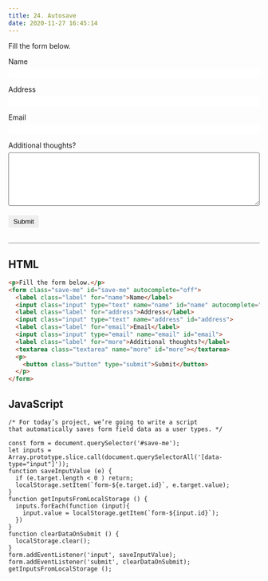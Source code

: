 ```yaml
---
title: 24. Autosave
date: 2020-11-27 16:45:14
---
```


<div class="output-container">

  <style type="text/css">
    .label {
      display: block;
      margin-bottom: 6px;
    }

    .input {
      margin-bottom: 1em;
      width: 100%;
      border: none;
      border-radius: 3px;
      padding: 3px 4px;
      min-width: 100px;
      height: 20px;
    }

    .input:focus {
      outline: none;
      box-shadow: 0 0 3px 1px #8e45ff;
    }

    .checkbox:focus {
      outline: none;
      box-shadow: 0 0 3px 1px #8e45ff;
    }

    .button {
      border-color: white;
      outline: none;
      border: none;
      margin-top: 5px;
      padding: 5px 10px;
      border-radius: 3px;
      font-weight: 600px;
      cursor: pointer;
    }

    .button:focus {
      border: red;
      outline: none;
      box-shadow: 0 0 3px 1px #8e45ff;
    }

    .button:active {
      color: #8e45ff;
    }

    .textarea {
      border-radius: 3px;
      width: 100%;
      height: 8em;
    }

    .textarea:focus {
      outline: none;
      box-shadow: 0 0 3px 1px #8e45ff;
    }
  </style>
  <p>Fill the form below.</p>
  <form class="save-me" id="save-me" autocomplete="off">
    <label class="label" for="name">Name</label>
    <input data-type="input" class="input" type="text" name="name" id="name" autocomplete="off">
    <label class="label" for="address">Address</label>
    <input data-type="input" class="input" type="text" name="address" id="address">
    <label class="label" for="email">Email</label>
    <input data-type="input" class="input" type="email" name="email" id="email">
    <label class="label" for="more">Additional thoughts?</label>
    <textarea data-type="input" class="textarea" name="more" id="more"></textarea>
    <p>
      <button class="button" type="submit">Submit</button>
    </p>
  </form>
  <script>
    const form = document.querySelector('#save-me');
    let inputs = Array.prototype.slice.call(document.querySelectorAll('[data-type="input"]'));
    function saveInputValue (e) {
      if (e.target.length < 0 ) return;
      localStorage.setItem(`form-${e.target.id}`, e.target.value);
    }
    function getInputsFromLocalStorage () {
      inputs.forEach(function (input){
        input.value = localStorage.getItem(`form-${input.id}`);
      })
    }
    function clearDataOnSubmit () {
      localStorage.clear();
    }
    form.addEventListener('input', saveInputValue);
    form.addEventListener('submit', clearDataOnSubmit);
    getInputsFromLocalStorage ();
  </script>

</div>

<div class="html-container" style="border-top: .5px solid grey; margin-top: 30px;">

## HTML

```HTML
<p>Fill the form below.</p>
<form class="save-me" id="save-me" autocomplete="off">
  <label class="label" for="name">Name</label>
  <input class="input" type="text" name="name" id="name" autocomplete="off">
  <label class="label" for="address">Address</label>
  <input class="input" type="text" name="address" id="address">
  <label class="label" for="email">Email</label>
  <input class="input" type="email" name="email" id="email">
  <label class="label" for="more">Additional thoughts?</label>
  <textarea class="textarea" name="more" id="more"></textarea>
  <p>
    <button class="button" type="submit">Submit</button>
  </p>
</form>
```

</div>
<div class="js-container">

## JavaScript

```JS
/* For today’s project, we’re going to write a script
that automatically saves form field data as a user types. */

const form = document.querySelector('#save-me');
let inputs = Array.prototype.slice.call(document.querySelectorAll('[data-type="input"]'));
function saveInputValue (e) {
  if (e.target.length < 0 ) return;
  localStorage.setItem(`form-${e.target.id}`, e.target.value);
}
function getInputsFromLocalStorage () {
  inputs.forEach(function (input){
    input.value = localStorage.getItem(`form-${input.id}`);
  })
}
function clearDataOnSubmit () {
  localStorage.clear();
}
form.addEventListener('input', saveInputValue);
form.addEventListener('submit', clearDataOnSubmit);
getInputsFromLocalStorage ();

```

</div>
